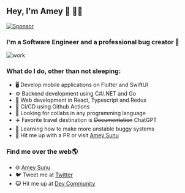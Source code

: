 ## Hey, I'm Amey :wave:  :man_technologist:

[![Sponsor](https://img.shields.io/badge/Sponsor-❤-ff69b4)](https://github.com/sponsors/ameysunu)

### I'm a Software Engineer and a professional bug creator 🐞


![work](https://user-images.githubusercontent.com/48415436/94673880-0dc84e80-0320-11eb-9700-e6a4be04e5fc.jpg)

### What do I do, other than not sleeping:
* 🖥️ Develop mobile applications on Flutter and SwiftUI
* ⚙️ Backend development using C#/.NET and Go
* 🎨 Web development in React, Typescript and Redux
* 🔬 CI/CD using Github Actions
* 🍁 Looking for collabs in any programming language
* ✈️ Favorite travel destination is ~~Documentation~~ ChatGPT
* 🙏 Learning how to make more unstable buggy systems
* 💁 Hit me up with a PR or visit [Amey Sunu](https://ameysunu.github.io)


### Find me over the web🌎
* 🌐 [Amey Sunu](https://ameysunu.github.io)
* 🐦 Tweet me at [Twitter](https://twitter.com/ameysunu)
* 😺 Hit me up at [Dev Community](http://dev.to/ameysunu)

<!--
### Listening to: 
[![spotify-github-profile](https://spotify-github-profile.kittinanx.com/api/view?uid=kca3p5csb417j20m92lzqlw1e&cover_image=true&theme=novatorem&show_offline=false&background_color=121212&interchange=false&bar_color=53b14f&bar_color_cover=false)](https://github.com/kittinan/spotify-github-profile)

-->
